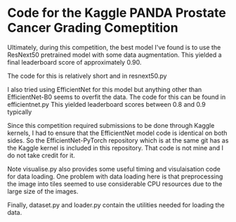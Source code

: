 # Code for the Kaggle PANDA Prostate Cancer Grading Comeptition

Ultimately, during this competition, the best model I've found is to use the ResNext50 pretrained model with some data augmentation. This yielded a final leaderboard score of approximately 0.90.

The code for this is relatively short and in resnext50.py

I also tried using EfficientNet for this model but anything other than EfficientNet-B0 seems to overfit the data. The code for this can be found in efficientnet.py This yielded leaderboard scores between 0.8 and 0.9 typically

Since this competition required submissions to be done through Kaggle kernels, I had to ensure that the EfficientNet model code is identical on both sides. So the EfficientNet-PyTorch repository which is at the same git has as the Kaggle kernel is included in this repository. That code is not mine and I do not take credit for it.

Note visualise.py also provides some useful timing and visulaisation code for data loading. One problem with data loading here is that preprocessing the image into tiles seemed to use considerable CPU resources due to the large size of the images.

Finally, dataset.py and loader.py contain the utilities needed for loading the data.
